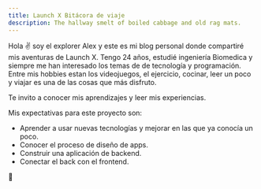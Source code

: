 ```yaml
---
title: Launch X Bitácora de viaje
description: The hallway smelt of boiled cabbage and old rag mats.
---
```


Hola ✌️  soy el explorer Alex y este es mi blog personal donde compartiré mis aventuras de Launch X.
Tengo 24 años, estudié ingeniería Biomedica y siempre me han interesado los temas de de tecnología y programación. Entre mis hobbies estan los videojuegos, el ejercicio, cocinar, leer un poco y viajar es una de las cosas que más disfruto.

Te invito a conocer mis aprendizajes y leer mis experiencias.

Mis expectativas para este proyecto son:

- Aprender a usar nuevas tecnologías y mejorar en las que ya conocía un poco.
- Conocer el proceso de diseño de apps.
- Construir una aplicación de backend.
- Conectar el back con el frontend.

🚀
